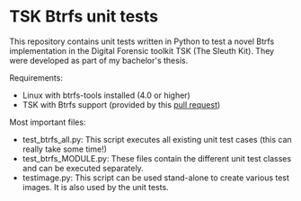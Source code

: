 # TSK Btrfs unit tests
This repository contains unit tests written in Python to test a novel Btrfs implementation in the Digital Forensic toolkit TSK (The Sleuth Kit). They were developed as part of my bachelor's thesis.

Requirements:
* Linux with btrfs-tools installed (4.0 or higher)
* TSK with Btrfs support (provided by this [pull request](https://github.com/sleuthkit/sleuthkit/pull/413))

Most important files:
* test_btrfs_all.py: This script executes all existing unit test cases (this can really take some time!)
* test_btrfs_MODULE.py: These files contain the different unit test classes and can be executed separately.
* testimage.py: This script can be used stand-alone to create various test images. It is also used by the unit tests.
